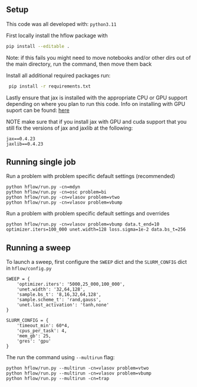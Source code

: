 ## Setup
This code was all developed with:
`
python3.11
`


First locally install the hflow package with

```bash
pip install --editable .
```
Note: if this fails you might need to move notebooks and/or other dirs out of the main directory, run the command, then move them back

Install all additional required packages run:

```bash
 pip install -r requirements.txt
```

Lastly ensure that jax is installed with the appropriate CPU or GPU support depending on where you plan to run this code. Info on installing with GPU suport can be found: [here](https://github.com/google/jax#installation)

NOTE make sure that if you install jax with GPU and cuda support that you still fix the versions of jax and jaxlib at the following:
```
jax==0.4.23
jaxlib==0.4.23
```

## Running single job

Run a problem with problem specific default settings (recommended)
```
python hflow/run.py -cn=mdyn
python hflow/run.py -cn=osc problem=bi
python hflow/run.py -cn=vlasov problem=vtwo
python hflow/run.py -cn=vlasov problem=vbump
```

Run a problem with problem specific default settings and overrides
```
python hflow/run.py -cn=vlasov problem=vbump data.t_end=10 optimizer.iters=100_000 unet.width=128 loss.sigma=1e-2 data.bs_t=256
```

## Running a sweep
To launch a sweep, first configure the `SWEEP` dict and the `SLURM_CONFIG` dict in `hflow/config.py`
```
SWEEP = {
    'optimizer.iters': '5000,25_000,100_000',
    'unet.width': '32,64,128',
    'sample.bs_t': '8,16,32,64,128',
    'sample.scheme_t': 'rand,gauss',
    'unet.last_activation': 'tanh,none'
}
```
```
SLURM_CONFIG = {
    'timeout_min': 60*4,
    'cpus_per_task': 4,
    'mem_gb': 25,
    'gres': 'gpu'
}
```
The run the command using `--multirun` flag:
```
python hflow/run.py --multirun -cn=vlasov problem=vtwo
python hflow/run.py --multirun -cn=vlasov problem=vbump
python hflow/run.py --multirun -cn=trap
```